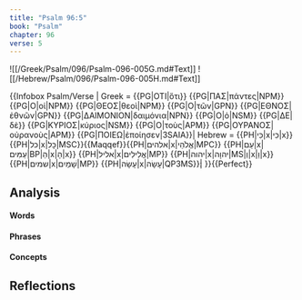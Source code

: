 ```yaml
---
title: "Psalm 96:5"
book: "Psalm"
chapter: 96
verse: 5
---
```

![[/Greek/Psalm/096/Psalm-096-005G.md#Text]]
![[/Hebrew/Psalm/096/Psalm-096-005H.md#Text]]

{{Infobox Psalm/Verse |
  Greek = {{PG|ΟΤΙ|ὅτι}} {{PG|ΠΑΣ|πάντες|NPM}} {{PG|Ο|οἱ|NPM}} {{PG|ΘΕΟΣ|θεοὶ|NPM}} {{PG|Ο|τῶν|GPN}} {{PG|ΕΘΝΟΣ|ἐθνῶν|GPN}} {{PG|ΔΑΙΜΟΝΙΟΝ|δαιμόνια|NPN}} {{PG|Ο|ὁ|NSM}} {{PG|ΔΕ|δὲ}} {{PG|ΚΥΡΙΟΣ|κύριος|NSM}} {{PG|Ο|τοὺς|APM}} {{PG|ΟΥΡΑΝΟΣ|οὐρανοὺς|APM}} {{PG|ΠΟΙΕΩ|ἐποίησεν|3SAIA}}|
  Hebrew = {{PH|כִּי|x|כִּי|x}} {{PH|כל|x|כָּל|MSC}}{{Maqqef}}{{PH|אלהים|x|אֱלֹהֵי|MPC}} {{PH|עַם|x|עַמִּים|BP|הַ|x|הָ|x}} {{PH|אליל|x|אֱלִילִים|MP}} {{PH|יהוה|x|יהוָה|MS|וְ|x|וַ|x}} {{PH|שמים|x|שָׁמַיִם|MP}} {{PH|עָשָׂה|x|עָשָׂה|QP3MS}}׃|
}}{{Perfect}}

## Analysis

#### Words

#### Phrases

#### Concepts

## Reflections
